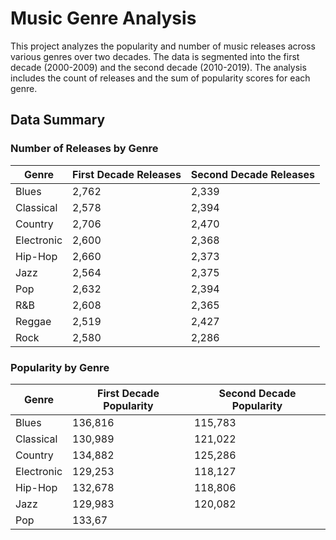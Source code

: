# Music Genre Analysis

This project analyzes the popularity and number of music releases across various genres over two decades. The data is segmented into the first decade (2000-2009) and the second decade (2010-2019). The analysis includes the count of releases and the sum of popularity scores for each genre.

## Data Summary

### Number of Releases by Genre

| Genre       | First Decade Releases | Second Decade Releases |
|-------------|-----------------------|------------------------|
| Blues       | 2,762                 | 2,339                  |
| Classical   | 2,578                 | 2,394                  |
| Country     | 2,706                 | 2,470                  |
| Electronic  | 2,600                 | 2,368                  |
| Hip-Hop     | 2,660                 | 2,373                  |
| Jazz        | 2,564                 | 2,375                  |
| Pop         | 2,632                 | 2,394                  |
| R&B         | 2,608                 | 2,365                  |
| Reggae      | 2,519                 | 2,427                  |
| Rock        | 2,580                 | 2,286                  |

### Popularity by Genre

| Genre       | First Decade Popularity | Second Decade Popularity |
|-------------|-------------------------|--------------------------|
| Blues       | 136,816                 | 115,783                  |
| Classical   | 130,989                 | 121,022                  |
| Country     | 134,882                 | 125,286                  |
| Electronic  | 129,253                 | 118,127                  |
| Hip-Hop     | 132,678                 | 118,806                  |
| Jazz        | 129,983                 | 120,082                  |
| Pop         | 133,67
